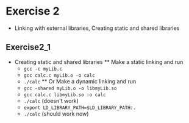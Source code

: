 # Exercise 2
* Linking with external libraries, Creating static and shared libraries

## Exercise2_1
* Creating static and shared libraries
** Make a static linking and run
	- ```gcc -c myLib.c ```
	- ```gcc calc.c myLib.o -o calc```
	- ```./calc```
** Or Make a dynamic linking and run
	- ```gcc -shared myLib.o -o libmyLib.so```
	- ```gcc calc.c libmyLib.so -o calc```
	- ```./calc``` (doesn't work)
	- ```export LD_LIBRARY_PATH=$LD_LIBRARY_PATH:.```
	- ```./calc``` (should work now)
